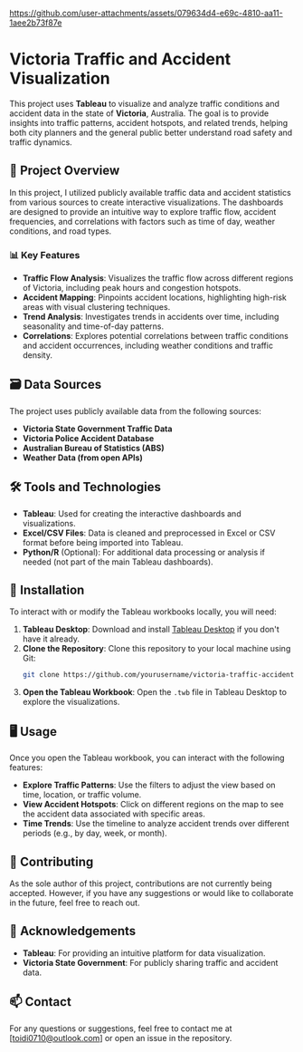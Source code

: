 
https://github.com/user-attachments/assets/079634d4-e69c-4810-aa11-1aee2b73f87e
# Victoria Traffic and Accident Visualization

This project uses **Tableau** to visualize and analyze traffic conditions and accident data in the state of **Victoria**, Australia. The goal is to provide insights into traffic patterns, accident hotspots, and related trends, helping both city planners and the general public better understand road safety and traffic dynamics.

## 📂 Project Overview

In this project, I utilized publicly available traffic data and accident statistics from various sources to create interactive visualizations. The dashboards are designed to provide an intuitive way to explore traffic flow, accident frequencies, and correlations with factors such as time of day, weather conditions, and road types.

### 📊 Key Features

- **Traffic Flow Analysis**: Visualizes the traffic flow across different regions of Victoria, including peak hours and congestion hotspots.
- **Accident Mapping**: Pinpoints accident locations, highlighting high-risk areas with visual clustering techniques.
- **Trend Analysis**: Investigates trends in accidents over time, including seasonality and time-of-day patterns.
- **Correlations**: Explores potential correlations between traffic conditions and accident occurrences, including weather conditions and traffic density.

## 🗃️ Data Sources

The project uses publicly available data from the following sources:
- **Victoria State Government Traffic Data**
- **Victoria Police Accident Database**
- **Australian Bureau of Statistics (ABS)**
- **Weather Data (from open APIs)**

## 🛠️ Tools and Technologies

- **Tableau**: Used for creating the interactive dashboards and visualizations.
- **Excel/CSV Files**: Data is cleaned and preprocessed in Excel or CSV format before being imported into Tableau.
- **Python/R** (Optional): For additional data processing or analysis if needed (not part of the main Tableau dashboards).

## 🚀 Installation

To interact with or modify the Tableau workbooks locally, you will need:

1. **Tableau Desktop**: Download and install [Tableau Desktop](https://www.tableau.com/products/desktop) if you don't have it already.
2. **Clone the Repository**: Clone this repository to your local machine using Git:
    ```bash
    git clone https://github.com/yourusername/victoria-traffic-accident-visualization.git
    ```
3. **Open the Tableau Workbook**: Open the `.twb` file in Tableau Desktop to explore the visualizations.

## 🖥️ Usage

Once you open the Tableau workbook, you can interact with the following features:

- **Explore Traffic Patterns**: Use the filters to adjust the view based on time, location, or traffic volume.
- **View Accident Hotspots**: Click on different regions on the map to see the accident data associated with specific areas.
- **Time Trends**: Use the timeline to analyze accident trends over different periods (e.g., by day, week, or month).

## 🤝 Contributing

As the sole author of this project, contributions are not currently being accepted. However, if you have any suggestions or would like to collaborate in the future, feel free to reach out.


## 🙏 Acknowledgements

- **Tableau**: For providing an intuitive platform for data visualization.
- **Victoria State Government**: For publicly sharing traffic and accident data.

## 📫 Contact

For any questions or suggestions, feel free to contact me at [toidi0710@outlook.com] or open an issue in the repository.
